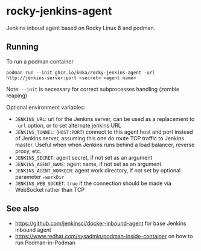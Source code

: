 # rocky-jenkins-agent
Jenkins inboud agent based on Rocky Linux 8 and podman.

## Running

To run a podman container

    podman run --init ghcr.io/k0ka/rocky-jenkins-agent -url http://jenkins-server:port <secret> <agent name>
  Note: `--init` is necessary for correct subprocesses handling (zombie reaping)

Optional environment variables:

* `JENKINS_URL`: url for the Jenkins server, can be used as a replacement to `-url` option, or to set alternate jenkins URL
* `JENKINS_TUNNEL`: (`HOST:PORT`) connect to this agent host and port instead of Jenkins server, assuming this one do route TCP traffic to Jenkins master. Useful when when Jenkins runs behind a load balancer, reverse proxy, etc.
* `JENKINS_SECRET`: agent secret, if not set as an argument
* `JENKINS_AGENT_NAME`: agent name, if not set as an argument
* `JENKINS_AGENT_WORKDIR`: agent work directory, if not set by optional parameter `-workDir`
* `JENKINS_WEB_SOCKET`: `true` if the connection should be made via WebSocket rather than TCP

## See also
* https://github.com/jenkinsci/docker-inbound-agent for base Jenkins inbound agent
* https://www.redhat.com/sysadmin/podman-inside-container on how to run Podman-in-Podman
